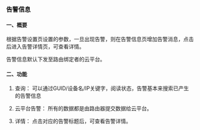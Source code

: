 
### 告警信息
#### 一、概要
根据告警设置页设置的参数，一旦出现告警，则在告警信息页增加告警消息，点击后进入告警详情页，可查看详情。

告警信息默认下发至路由绑定者的云平台。

#### 二、功能
1. 查询：    可以通过GUID/设备名/IP关键字，阅读状态，告警基本来搜索已产生的告警信息

2. 云平台告警：  所有的数据都是由路由器提交数据给云平台。

3. 详情：    点击对应的告警标题后，可查看告警详情。



